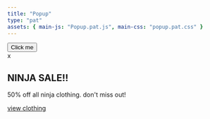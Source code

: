 ```yaml
---
title: "Popup"
type: "pat"
assets: { main-js: "Popup.pat.js", main-css: "popup.pat.css" }
---
```


<div class="pat-popup__base" data-js-pat="Popup">
  <button class="cmp-button__base">Click me</button>

  <div class="popup-wrapper">
    <div class="popup">
      <div class="popup-close">x</div>
      <div class="popup-content">
        <h2 class="cmp-heading__base cmp-heading__base--heading-200">NINJA SALE!!</h2>
        <p class="cmp-paragraph__base">50% off all ninja clothing. don't miss out!</p>
        <a class="cmp-button__base" href="#">view clothing</a>
      </div>
    </div>
  </div>
</div>
